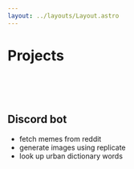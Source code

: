 ```yaml
---
layout: ../layouts/Layout.astro
---
```

# Projects<br><br><br>

## Discord bot 
- fetch memes from reddit
- generate images using replicate
- look up urban dictionary words







